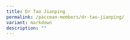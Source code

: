 ```yaml
---
title: Dr Tao Jianping
permalink: /paccman-members/dr-tao-jianping/
variant: markdown
description: ""
---
```

